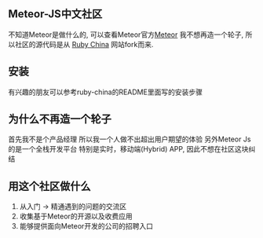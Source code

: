 ## Meteor-JS中文社区

不知道Meteor是做什么的, 可以查看Meteor官方[Meteor](http://www.meteor.com)
我不想再造一个轮子, 所以社区的源代码是从 [Ruby China](http://ruby-china.org) 网站fork而来.

## 安装
有兴趣的朋友可以参考ruby-china的README里面写的安装步骤

## 为什么不再造一个轮子
首先我不是个产品经理 所以我一个人做不出超出用户期望的体验 另外Meteor Js的是一个全栈开发平台 特别是实时，移动端(Hybrid) APP, 因此不想在社区这块纠结

## 用这个社区做什么
1. 从入门 -> 精通遇到的问题的交流区
2. 收集基于Meteor的开源以及收费应用
3. 能够提供面向Meteor开发的公司的招聘入口
